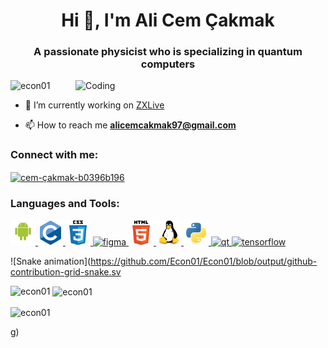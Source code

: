 <h1 align="center">Hi 👋, I'm Ali Cem Çakmak</h1>
<h3 align="center">A passionate physicist who is specializing in quantum computers</h3>
<img align="right" alt="Coding" width="400" src="https://cdn.dribbble.com/users/1292677/screenshots/6139167/media/5387dc7e035b3efe9d94516044de66a4.gif">


<p align="left"> <img src="https://komarev.com/ghpvc/?username=econ01&label=Profile%20views&color=0e75b6&style=flat" alt="econ01" /> </p>

- 🔭 I’m currently working on [ZXLive](https://github.com/Quantomatic/zxlive)

- 📫 How to reach me **alicemcakmak97@gmail.com**

<h3 align="left">Connect with me:</h3>
<p align="left">
<a href="https://linkedin.com/in/cem-çakmak-b0396b196" target="blank"><img align="center" src="https://raw.githubusercontent.com/rahuldkjain/github-profile-readme-generator/master/src/images/icons/Social/linked-in-alt.svg" alt="cem-çakmak-b0396b196" height="30" width="40" /></a>
</p>

<h3 align="left">Languages and Tools:</h3>
<p align="left"> <a href="https://developer.android.com" target="_blank" rel="noreferrer"> <img src="https://raw.githubusercontent.com/devicons/devicon/master/icons/android/android-original-wordmark.svg" alt="android" width="40" height="40"/> </a> <a href="https://www.cprogramming.com/" target="_blank" rel="noreferrer"> <img src="https://raw.githubusercontent.com/devicons/devicon/master/icons/c/c-original.svg" alt="c" width="40" height="40"/> </a> <a href="https://www.w3schools.com/css/" target="_blank" rel="noreferrer"> <img src="https://raw.githubusercontent.com/devicons/devicon/master/icons/css3/css3-original-wordmark.svg" alt="css3" width="40" height="40"/> </a> <a href="https://www.figma.com/" target="_blank" rel="noreferrer"> <img src="https://www.vectorlogo.zone/logos/figma/figma-icon.svg" alt="figma" width="40" height="40"/> </a> <a href="https://www.w3.org/html/" target="_blank" rel="noreferrer"> <img src="https://raw.githubusercontent.com/devicons/devicon/master/icons/html5/html5-original-wordmark.svg" alt="html5" width="40" height="40"/> </a> <a href="https://www.linux.org/" target="_blank" rel="noreferrer"> <img src="https://raw.githubusercontent.com/devicons/devicon/master/icons/linux/linux-original.svg" alt="linux" width="40" height="40"/> </a> <a href="https://www.python.org" target="_blank" rel="noreferrer"> <img src="https://raw.githubusercontent.com/devicons/devicon/master/icons/python/python-original.svg" alt="python" width="40" height="40"/> </a> <a href="https://www.qt.io/" target="_blank" rel="noreferrer"> <img src="https://upload.wikimedia.org/wikipedia/commons/0/0b/Qt_logo_2016.svg" alt="qt" width="40" height="40"/> </a> <a href="https://www.tensorflow.org" target="_blank" rel="noreferrer"> <img src="https://www.vectorlogo.zone/logos/tensorflow/tensorflow-icon.svg" alt="tensorflow" width="40" height="40"/> </a> </p>

![Snake animation](https://github.com/Econ01/Econ01/blob/output/github-contribution-grid-snake.sv

<p><img align="left" src="https://github-readme-stats.vercel.app/api/top-langs?username=econ01&show_icons=true&locale=en&layout=compact" alt="econ01" /></p>

<p>&nbsp;<img align="center" src="https://github-readme-stats.vercel.app/api?username=econ01&show_icons=true&locale=en" alt="econ01" /></p>

<p><img align="center" src="https://github-readme-streak-stats.herokuapp.com/?user=econ01&" alt="econ01" /></p>g)

